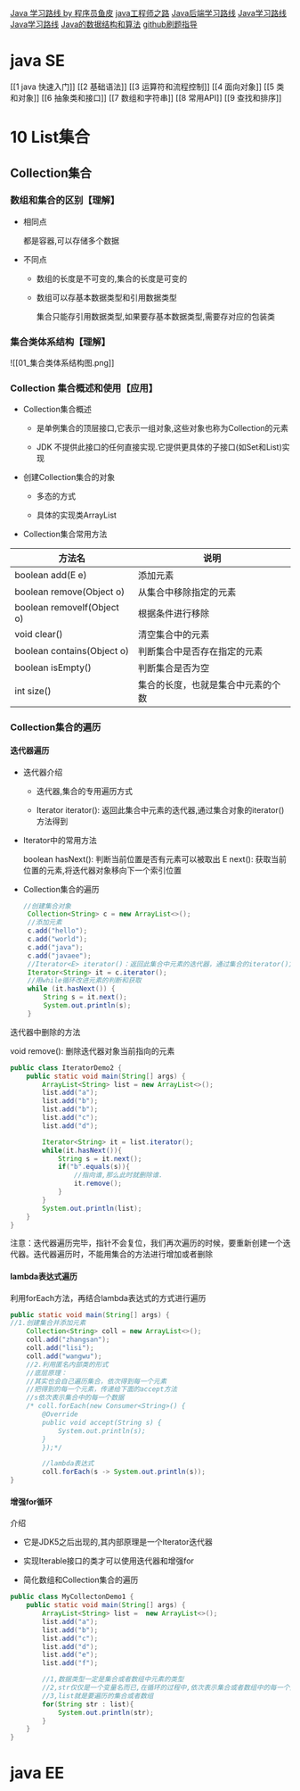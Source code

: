 [Java 学习路线 by 程序员鱼皮](https://github.com/liyupi/codefather/blob/main/%E5%AD%A6%E4%B9%A0%E8%B7%AF%E7%BA%BF/Java%E5%AD%A6%E4%B9%A0%E8%B7%AF%E7%BA%BF%20by%20%E7%A8%8B%E5%BA%8F%E5%91%98%E9%B1%BC%E7%9A%AE.md)
[java工程师之路](https://hollischuang.gitee.io/tobetopjavaer/#/menu?id=%E7%9B%AE%E5%BD%95)
[Java后端学习路线](https://zhuanlan.zhihu.com/p/652601404)
[Java学习路线](https://www.zhihu.com/tardis/bd/art/377897661?source_id=1001)
[Java学习路线](https://www.bilibili.com/read/cv27536199/?jump_opus=1)
[Java的数据结构和算法](https://blog.csdn.net/qq_43422402/article/details/136663325)
[github刷题指导](https://github.com/labuladong/fucking-algorithm)
# java SE

[[1 java 快速入门]]
[[2 基础语法]]
[[3 运算符和流程控制]]
[[4 面向对象]]
[[5 类和对象]]
[[6 抽象类和接口]]
[[7 数组和字符串]]
[[8 常用API]]
[[9 查找和排序]]

# 10 List集合

## Collection集合

### 数组和集合的区别【理解】

- 相同点
    
    都是容器,可以存储多个数据
    
- 不同点
    
    - 数组的长度是不可变的,集合的长度是可变的
        
    - 数组可以存基本数据类型和引用数据类型
        
        集合只能存引用数据类型,如果要存基本数据类型,需要存对应的包装类

### 集合类体系结构【理解】

![[01_集合类体系结构图.png]]

### Collection 集合概述和使用【应用】

- Collection集合概述
    
    - 是单例集合的顶层接口,它表示一组对象,这些对象也称为Collection的元素
        
    - JDK 不提供此接口的任何直接实现.它提供更具体的子接口(如Set和List)实现
        
- 创建Collection集合的对象
    
    - 多态的方式
        
    - 具体的实现类ArrayList
        
- Collection集合常用方法
	      
| 方法名                        | 说明                |
| -------------------------- | ----------------- |
| boolean add(E e)           | 添加元素              |
| boolean remove(Object o)   | 从集合中移除指定的元素       |
| boolean removeIf(Object o) | 根据条件进行移除          |
| void clear()               | 清空集合中的元素          |
| boolean contains(Object o) | 判断集合中是否存在指定的元素    |
| boolean isEmpty()          | 判断集合是否为空          |
| int size()                 | 集合的长度，也就是集合中元素的个数 |
### Collection集合的遍历

#### 迭代器遍历

- 迭代器介绍
    
    - 迭代器,集合的专用遍历方式
        
    - Iterator<E> iterator(): 返回此集合中元素的迭代器,通过集合对象的iterator()方法得到
        
- Iterator中的常用方法
    
    boolean hasNext(): 判断当前位置是否有元素可以被取出 E next(): 获取当前位置的元素,将迭代器对象移向下一个索引位置
    
- Collection集合的遍历
	``` java
	//创建集合对象
	 Collection<String> c = new ArrayList<>();
	 //添加元素
	 c.add("hello");
	 c.add("world");
	 c.add("java");
	 c.add("javaee");
	 //Iterator<E> iterator()：返回此集合中元素的迭代器，通过集合的iterator()方法得到
	 Iterator<String> it = c.iterator();
	 //用while循环改进元素的判断和获取
	 while (it.hasNext()) {
	     String s = it.next();
	     System.out.println(s);
	 }
	```

迭代器中删除的方法

void remove(): 删除迭代器对象当前指向的元素

```java
public class IteratorDemo2 {
    public static void main(String[] args) {
        ArrayList<String> list = new ArrayList<>();
        list.add("a");
        list.add("b");
        list.add("b");
        list.add("c");
        list.add("d");

        Iterator<String> it = list.iterator();
        while(it.hasNext()){
            String s = it.next();
            if("b".equals(s)){
                //指向谁,那么此时就删除谁.
                it.remove();
            }
        }
        System.out.println(list);
    }
}
```

注意：迭代器遍历完毕，指针不会复位，我们再次遍历的时候，要重新创建一个迭代器。迭代器遍历时，不能用集合的方法进行增加或者删除

#### lambda表达式遍历

利用forEach方法，再结合lambda表达式的方式进行遍历

```java
public static void main(String[] args) {
//1.创建集合并添加元素
    Collection<String> coll = new ArrayList<>();
    coll.add("zhangsan");
    coll.add("lisi");
    coll.add("wangwu");
    //2.利用匿名内部类的形式
    //底层原理：
    //其实也会自己遍历集合，依次得到每一个元素
    //把得到的每一个元素，传递给下面的accept方法
    //s依次表示集合中的每一个数据
    /* coll.forEach(new Consumer<String>() {
        @Override
        public void accept(String s) {
            System.out.println(s);
        }
        });*/

        //lambda表达式
        coll.forEach(s -> System.out.println(s));
}
```

#### 增强for循环

介绍

- 它是JDK5之后出现的,其内部原理是一个Iterator迭代器
    
- 实现Iterable接口的类才可以使用迭代器和增强for
    
- 简化数组和Collection集合的遍历

```java
public class MyCollectonDemo1 {
    public static void main(String[] args) {
        ArrayList<String> list =  new ArrayList<>();
        list.add("a");
        list.add("b");
        list.add("c");
        list.add("d");
        list.add("e");
        list.add("f");

        //1,数据类型一定是集合或者数组中元素的类型
        //2,str仅仅是一个变量名而已,在循环的过程中,依次表示集合或者数组中的每一个元素
        //3,list就是要遍历的集合或者数组
        for(String str : list){
            System.out.println(str);
        }
    }
}
```

# java EE









